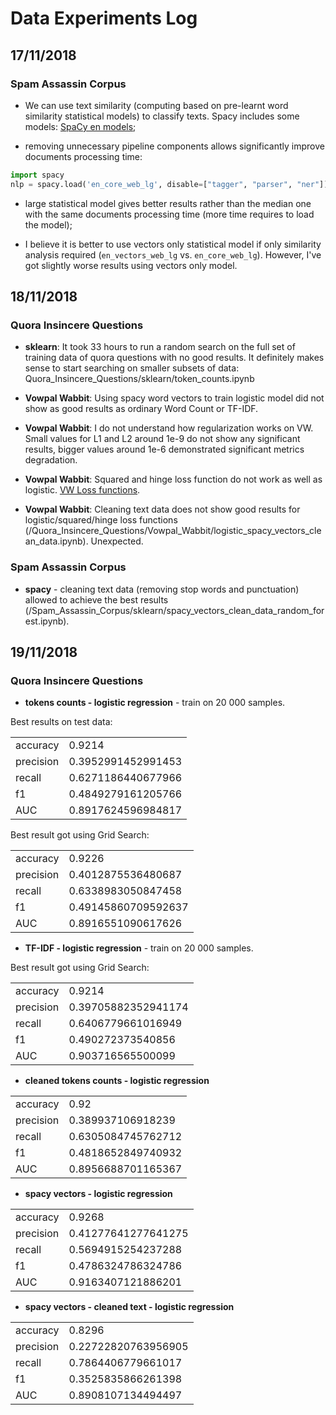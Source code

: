 # Data Experiments Log

## 17/11/2018

### Spam Assassin Corpus

* We can use text similarity  (computing based on pre-learnt word similarity statistical models) to classify texts. Spacy includes some models: [SpaCy en models](https://spacy.io/models/en);

* removing unnecessary  pipeline components allows significantly improve documents processing time:

```python
import spacy
nlp = spacy.load('en_core_web_lg', disable=["tagger", "parser", "ner"])
```

* large statistical model gives better results rather than the median one with the same documents processing time (more time requires to load the model);

* I believe it is better to use vectors only statistical model if only similarity analysis required (`en_vectors_web_lg` vs. `en_core_web_lg`). However, I've got slightly worse results using vectors only model.

## 18/11/2018

### Quora Insincere Questions

* **sklearn**: It took 33 hours to run a random search on the full set of training data of quora questions with no good results. It definitely makes sense to start searching on smaller subsets of data: Quora_Insincere_Questions/sklearn/token_counts.ipynb

* **Vowpal Wabbit**: Using spacy word vectors to train logistic model did not show as good results as ordinary Word Count or TF-IDF.

* **Vowpal Wabbit**: I do not understand how regularization works on VW. Small values for L1 and L2 around 1e-9 do not show any significant results, bigger values around 1e-6 demonstrated significant metrics degradation.

* **Vowpal Wabbit**: Squared and hinge loss function do not work as well as logistic. [VW Loss functions](https://github.com/VowpalWabbit/vowpal_wabbit/wiki/Loss-functions).

* **Vowpal Wabbit**: Cleaning text data does not show good results for logistic/squared/hinge loss functions (/Quora_Insincere_Questions/Vowpal_Wabbit/logistic_spacy_vectors_clean_data.ipynb). Unexpected.

### Spam Assassin Corpus

* **spacy** - cleaning text data (removing stop words and punctuation) allowed to achieve the best results (/Spam_Assassin_Corpus/sklearn/spacy_vectors_clean_data_random_forest.ipynb).


## 19/11/2018

### Quora Insincere Questions

* **tokens counts - logistic regression** - train on 20 000 samples.

Best results on test data:

| | |
| --- | ---
| accuracy | 0.9214
| precision | 0.3952991452991453
| recall | 0.6271186440677966
| f1 | 0.4849279161205766
| AUC | 0.8917624596984817

Best result got using Grid Search:

| | |
| --- | ---
| accuracy | 0.9226
| precision | 0.4012875536480687
| recall | 0.6338983050847458
| f1 | 0.49145860709592637
| AUC | 0.8916551090617626

* **TF-IDF - logistic regression** - train on 20 000 samples.

Best result got using Grid Search:

| | |
| --- | ---
| accuracy | 0.9214
| precision | 0.39705882352941174
| recall | 0.6406779661016949
| f1 | 0.490272373540856
| AUC | 0.903716565500099

* **cleaned tokens counts - logistic regression**

| | |
| --- | ---
| accuracy | 0.92
| precision | 0.389937106918239
| recall | 0.6305084745762712
| f1 | 0.4818652849740932
| AUC | 0.8956688701165367

* **spacy vectors - logistic regression**

| | |
| --- | ---
| accuracy | 0.9268
| precision | 0.41277641277641275
| recall | 0.5694915254237288
| f1 | 0.4786324786324786
| AUC | 0.9163407121886201

* **spacy vectors - cleaned text - logistic regression**

| | |
| --- | ---
| accuracy | 0.8296
| precision | 0.22722820763956905
| recall | 0.7864406779661017
| f1 | 0.3525835866261398
| AUC | 0.8908107134494497
